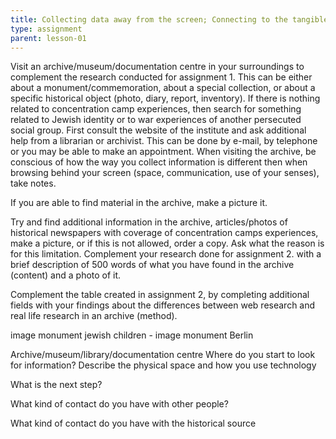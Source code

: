 ```yaml
---
title: Collecting data away from the screen; Connecting to the tangible archive  (3 to 4 hours - BA - laptop - smartphone - travelling)  
type: assignment
parent: lesson-01
---
```


<!-- more -->

Visit an archive/museum/documentation centre in your surroundings to complement the research conducted for assignment 1. 
This can be either about a monument/commemoration, about a special collection, or about  a specific historical object (photo, diary, report, inventory). If there is nothing related to concentration camp experiences, then search for something related to Jewish identity or to war experiences of another persecuted social group. First consult the website of the institute and ask additional help from a librarian or archivist. This can be done by e-mail, by telephone or you may be able to make an appointment. 
When visiting the archive, be conscious of how the way you collect information is different then when browsing behind your screen (space, communication, use of your senses), take notes. 

If you are able to find material in the archive, make a picture it.  

Try and find additional information in the archive, articles/photos of historical newspapers with coverage of concentration camps experiences,  make a picture, or if this is not allowed, order a copy. Ask what the reason is for this limitation. 
Complement your research done for assignment 2. with a brief description of 500 words of what you have found in the archive (content) and a photo of it. 

Complement the table created in assignment 2, by completing additional fields with your findings  about the differences between web research and real life research in an archive (method). 

[]()image monument jewish children - image monument Berlin 




Archive/museum/library/documentation centre 
Where  do you start to look for  information? Describe the physical space and how you use technology




What is the next step?




What kind of contact do you have with other people? 




What kind of contact do you have with the historical source 




